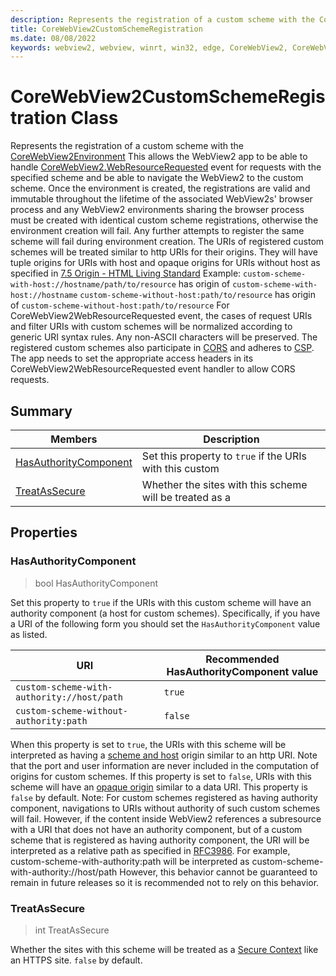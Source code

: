 ```yaml
---
description: Represents the registration of a custom scheme with the CoreWebView2Environment
title: CoreWebView2CustomSchemeRegistration
ms.date: 08/08/2022
keywords: webview2, webview, winrt, win32, edge, CoreWebView2, CoreWebView2Controller, browser control, edge html, CoreWebView2CustomSchemeRegistration
---
```


# CoreWebView2CustomSchemeRegistration Class



Represents the registration of a custom scheme with the [CoreWebView2Environment](corewebview2environment.md)
This allows the WebView2 app to be able to handle [CoreWebView2.WebResourceRequested](corewebview2.md#webresourcerequested)
event for requests with the specified scheme and be able to navigate the WebView2
to the custom scheme. Once the environment is created, the registrations are
valid and immutable throughout the lifetime of the associated WebView2s' browser
process and any WebView2 environments sharing the browser process must be
created with identical custom scheme registrations, otherwise the environment
creation will fail.
Any further attempts to register the same scheme will fail during environment creation.
The URIs of registered custom schemes will be treated similar to http URIs for their origins.
They will have tuple origins for URIs with host and opaque origins for URIs
without host as specified in [7.5 Origin - HTML Living Standard](https://html.spec.whatwg.org/multipage/origin.html)
Example:
`custom-scheme-with-host://hostname/path/to/resource` has origin of `custom-scheme-with-host://hostname`
`custom-scheme-without-host:path/to/resource` has origin of `custom-scheme-without-host:path/to/resource`
For CoreWebView2WebResourceRequested event, the cases of request URIs and filter URIs
with custom schemes will be normalized according to generic URI syntax
rules. Any non-ASCII characters will be preserved.
The registered custom schemes also participate in
[CORS](https://developer.mozilla.org/en-US/docs/Web/HTTP/CORS) and
adheres to [CSP](https://developer.mozilla.org/en-US/docs/Web/HTTP/CSP).
The app needs to set the appropriate access headers in its
CoreWebView2WebResourceRequested event handler to allow CORS requests.

## Summary

Members|Description
--|--
[HasAuthorityComponent](#hasauthoritycomponent) | Set this property to `true` if the URIs with this custom
[TreatAsSecure](#treatassecure) | Whether the sites with this scheme will be treated as a

## Properties

### HasAuthorityComponent

>  bool HasAuthorityComponent

Set this property to `true` if the URIs with this custom
scheme will have an authority component (a host for custom schemes).
Specifically, if you have a URI of the following form you should set the
`HasAuthorityComponent` value as listed.

| URI | Recommended HasAuthorityComponent value |
| -- | -- |
| `custom-scheme-with-authority://host/path` | `true` |
| `custom-scheme-without-authority:path` | `false` |

When this property is set to `true`, the URIs with this scheme will be
interpreted as having a
[scheme and host](https://html.spec.whatwg.org/multipage/origin.html#concept-origin-tuple)
origin similar to an http URI. Note that the port and user
information are never included in the computation of origins for
custom schemes.
If this property is set to `false`, URIs with this scheme will have an
[opaque origin](https://html.spec.whatwg.org/multipage/origin.html#concept-origin-opaque)
similar to a data URI.
This property is `false` by default.
Note: For custom schemes registered as having authority component,
navigations to URIs without authority of such custom schemes will fail.
However, if the content inside WebView2 references
a subresource with a URI that does not have
an authority component, but of a custom scheme that is registered as
having authority component, the URI will be interpreted as a relative path
as specified in [RFC3986](https://www.rfc-editor.org/rfc/rfc3986).
For example, custom-scheme-with-authority:path will be interpreted
as custom-scheme-with-authority://host/path
However, this behavior cannot be guaranteed to remain in future
releases so it is recommended not to rely on this behavior.

### TreatAsSecure

>  int TreatAsSecure

Whether the sites with this scheme will be treated as a
[Secure Context](https://developer.mozilla.org/en-US/docs/Web/Security/Secure_Contexts)
like an HTTPS site.
`false` by default.




